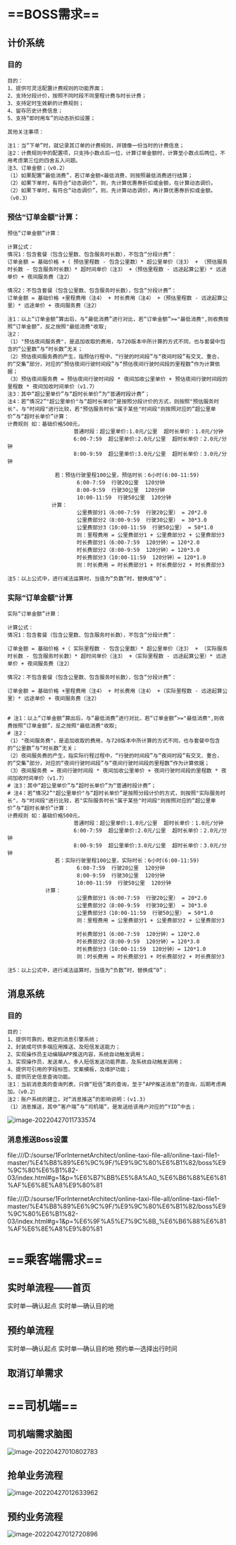 # 

# ==BOSS需求==

## 计价系统

### 目的

```shell
目的：
1、提供可灵活配置计费规则的功能界面；
2、支持分段计价，按照不同时段不同里程计费与时长计费；
3、支持定时生效新的计费规则；
4、留存历史计费信息；
5、支持“即时用车”的动态折扣设置；

其他关注事项：

注1：当“下单”时，就记录其订单的计费规则，并镜像一份当时的计费信息；
注2：计费规则中的配置项，只支持小数点后一位，计算订单金额时，计算至小数点后两位，不用考虑第三位的四舍五入问题。
注3、订单金额；（v0.2）
（1）如果配置“最低消费”，若订单金额<最低消费，则按照最低消费进行结算；
（2）如果下单时，有符合“动态调价”，则，先计算优惠券折扣或金额，在计算动态调价。
（2）如果下单时，有符合“动态调价”，则，先计算动态调价，再计算优惠券折扣或金额。（v0.3）
```



### 预估“订单金额”计算：

```shell
预估“订单金额”计算：

计算公式：
情况1：包含套餐（包含公里数、包含服务时长数），不包含“分段计费”：
订单金额 = 基础价格 +（ 预估里程数 - 包含公里数）* 超公里单价（注3） + （预估服务时长数 - 包含服务时长数）* 超时间单价（注3） +（预估里程数 - 远途起算公里）* 远途单价 + 夜间服务费（注2）

情况2：不包含套餐（包含公里数、包含服务时长数），包含“分段计费”：
订单金额 = 基础价格 +里程费用（注4） + 时长费用（注4） +（预估里程数 - 远途起算公里）* 远途单价 + 夜间服务费（注2）

注1：以上“订单金额”算出后，与“最低消费”进行对比，若“订单金额”>="最低消费",则收费按照“订单金额”，反之按照"最低消费"收取;
注2：
（1）"预估夜间服务费"，是追加收取的费用，与720版本中所计算的方式不同，也与套餐中包含的“公里数”与“时长数”无关；
（2）预估夜间服务费的产生，指预估行程中，“行驶的时间段”与“夜间时段”有交叉、重合，的“交集”部分，对应的“预估夜间行驶时间段”与“预估夜间行驶时间段的里程数”作为计算依据；
（3）预估夜间服务费 = 预估夜间行驶时间段 * 夜间加收公里单价 + 预估夜间行驶时间段的里程数 * 夜间加收时间单价（v1.7）
注3：其中“超公里单价”与“超时长单价”为“普通时段计费”；
注4：若“情况2”"超公里单价"与“超时长单价”是按照分段计价的方式，则按照"预估服务时长"，与"时间段"进行比较，若"预估服务时长"属于某些"时间段"则按照对应的“超公里单价”与“超时长单价”计算：
计费规则 如：基础价格500元，
                     普通时段：超公里单价:1.0元/公里  超时长单价：1.0元/分钟
                     6:00-7:59  超公里单价:2.0元/公里  超时长单价：2.0元/分钟
                     8:00-9:59  超公里单价:3.0元/公里  超时长单价：3.0元/分钟

               若：预估行驶里程100公里，预估时长：6小时(6:00-11:59)
                      6:00-7:59  行驶20公里  120分钟
                      8:00-9:59  行驶30公里  120分钟
                      10:00-11:59  行驶50公里  120分钟
              计算：
                      公里费部分1（6:00-7:59  行驶20公里） = 20*2.0
                      公里费部分2（8:00-9:59  行驶30公里） = 30*3.0
                      公里费部分3（10:00-11:59  行驶50公里） = 50*1.0
                      则：里程费用 = 公里费部分1 + 公里费部分2 + 公里费部分3
                      时长费部分1（6:00-7:59  120分钟）= 120*2.0
                      时长费部分2（8:00-9:59  120分钟）= 120*3.0
                      时长费部分3（10:00-11:59  120分钟）= 120*1.0
                      则：时长费用 = 时长费部分1 + 时长费部分2 + 时长费部分3

注5：以上公式中，进行减法运算时，当值为“负数”时，替换成“0”；
```

### 实际“订单金额”计算

```shell
实际“订单金额”计算：

计算公式：
情况1：包含套餐（包含公里数、包含服务时长数），不包含“分段计费”：

订单金额 = 基础价格 +（ 实际里程数 - 包含公里数）* 超公里单价（注3） + （实际服务时长数 - 包含服务时长数）* 超时间单价（注3） +（实际里程数 - 远途起算公里）* 远途单价 + 夜间服务费（注2）

情况2：不包含套餐（包含公里数、包含服务时长数），包含“分段计费”：

订单金额 = 基础价格 +里程费用（注4） + 时长费用（注4） +（实际里程数 - 远途起算公里）* 远途单价 + 夜间服务费（注2）


# 注1：以上“订单金额”算出后，与“最低消费”进行对比，若“订单金额”>="最低消费",则收费按照“订单金额”，反之按照"最低消费"收取;
# 注2：
（1）"夜间服务费"，是追加收取的费用，与720版本中所计算的方式不同，也与套餐中包含的“公里数”与“时长数”无关；
（2）夜间服务费的产生，指实际行程过程中，“行驶的时间段”与“夜间时段”有交叉、重合，的“交集”部分，对应的“夜间行驶时间段”与“夜间行驶时间段的里程数”作为计算依据；
（3）夜间服务费 = 夜间行驶时间段 * 夜间加收公里单价 + 夜间行驶时间段的里程数 * 夜间加收时间单价（v1.7）
# 注3：其中“超公里单价”与“超时长单价”为“普通时段计费”；
# 注4：若“情况2”"超公里单价"与“超时长单价”是按照分段计价的方式，则按照"实际服务时长"，与"时间段"进行比较，若"实际服务时长"属于某些"时间段"则按照对应的“超公里单价”与“超时长单价”计算：
计费规则 如：基础价格500元，
                     普通时段：超公里单价:1.0元/公里  超时长单价：1.0元/分钟
                     6:00-7:59  超公里单价:2.0元/公里  超时长单价：2.0元/分钟
                     8:00-9:59  超公里单价:3.0元/公里  超时长单价：3.0元/分钟
               若：实际行驶里程100公里，实际时长：6小时(6:00-11:59)
                      6:00-7:59  行驶20公里  120分钟
                      8:00-9:59  行驶30公里  120分钟
                      10:00-11:59  行驶50公里  120分钟
            计算：
                      公里费部分1（6:00-7:59  行驶20公里） = 20*2.0
                      公里费部分2（8:00-9:59  行驶30公里） = 30*3.0
                      公里费部分3（10:00-11:59  行驶50公里） = 50*1.0
                      则：里程费用 = 公里费部分1 + 公里费部分2 + 公里费部分3

                      时长费部分1（6:00-7:59  120分钟）= 120*2.0
                      时长费部分2（8:00-9:59  120分钟）= 120*3.0
                      时长费部分3（10:00-11:59  120分钟）= 120*1.0
                      则：时长费用 = 时长费部分1 + 时长费部分2 + 时长费部分3

注5：以上公式中，进行减法运算时，当值为“负数”时，替换成“0”；
```



## 消息系统

### 目的

```shell
目的：
1、提供可靠的，稳定的消息引擎系统；
2、封装成可供多端应用推送、及短信发送能力；
2、实现操作员主动编辑APP推送内容，系统自动触发调用；
3、实现操作员，发送单人、多人短信发送功能界面，及系统自动触发调用；
4、提供可引用的字段标签、文案模板，及维护功能；
5、提供历史信息查询功能。
注1：当前消息类的查询列表，只做“短信”类的查询，至于“APP推送消息”的查询，后期考虑再加。（v0.2）
注2：账户系统的建立，对“消息推送”的影响说明：(v1.3)
（1）消息推送，其中“客户端”与“司机端”，是发送给该用户对应的“YID”中去；
```

![image-20220427011733574](https://s2.loli.net/2022/04/27/DpaqEMoRBK8hmdX.png)



### 消息推送Boss设置

file:///D:/sourse/1ForInternetArchitect/online-taxi-file-all/online-taxi-file1-master/%E4%B8%89%E6%9C%9F/%E9%9C%80%E6%B1%82/boss%E9%9C%80%E6%B1%82-03/index.html#g=1&p=%E6%B7%BB%E5%8A%A0_%E6%B6%88%E6%81%AF%E6%8E%A8%E9%80%81

file:///D:/sourse/1ForInternetArchitect/online-taxi-file-all/online-taxi-file1-master/%E4%B8%89%E6%9C%9F/%E9%9C%80%E6%B1%82/boss%E9%9C%80%E6%B1%82-03/index.html#g=1&p=%E6%9F%A5%E7%9C%8B_%E6%B6%88%E6%81%AF%E6%8E%A8%E9%80%81

# ==乘客端需求==

## 实时单流程——首页

实时单—确认起点
实时单—确认目的地

## 预约单流程

实时单—确认起点
实时单—确认目的地
预约单—选择出行时间

## 取消订单需求



# ==司机端==

## 司机端需求脑图

![image-20220427010802783](https://s2.loli.net/2022/04/27/P7QAtzOnih4gVaH.png)

## 抢单业务流程

![image-20220427012633962](https://s2.loli.net/2022/04/27/igwx5qmPFktYQd3.png)

## 预约业务流程

![image-20220427012720896](https://s2.loli.net/2022/04/27/xcPAXSJQGW31bVL.png)